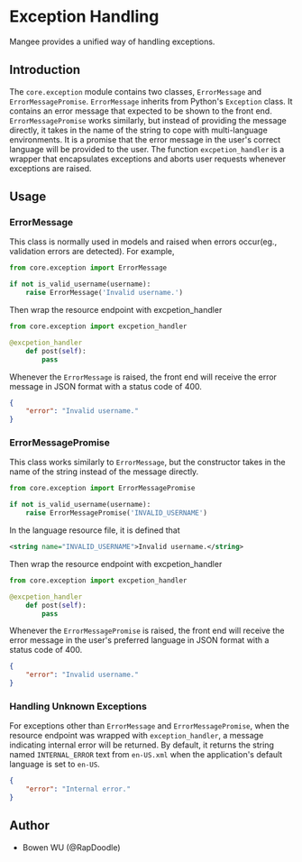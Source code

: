 # Exception Handling

Mangee provides a unified way of handling exceptions.

## Introduction

The `core.exception` module contains two classes, `ErrorMessage` and `ErrorMessagePromise`. `ErrorMessage` inherits from Python's `Exception` class. It contains an error message that expected to be shown to the front end. `ErrorMessagePromise` works similarly, but instead of providing the message directly, it takes in the name of the string to cope with multi-language environments. It is a promise that the error message in the user's correct language will be provided to the user. The function `excpetion_handler` is a wrapper that encapsulates exceptions and aborts user requests whenever exceptions are raised.

## Usage

### ErrorMessage

This class is normally used in models and raised when errors occur(eg., validation errors are detected). For example,
```python
from core.exception import ErrorMessage

if not is_valid_username(username):
    raise ErrorMessage('Invalid username.')
```
Then wrap the resource endpoint with excpetion_handler
```python
from core.exception import excpetion_handler

@excpetion_handler
    def post(self):
        pass
```
Whenever the `ErrorMessage` is raised, the front end will receive the error message in JSON format with a status code of 400.
```json
{
    "error": "Invalid username."
}
```

### ErrorMessagePromise

This class works similarly to `ErrorMessage`, but the constructor takes in the name of the string instead of the message directly.
```python
from core.exception import ErrorMessagePromise

if not is_valid_username(username):
    raise ErrorMessagePromise('INVALID_USERNAME')
```
In the language resource file, it is defined that 
```xml
<string name="INVALID_USERNAME">Invalid username.</string>
```
Then wrap the resource endpoint with excpetion_handler
```python
from core.exception import excpetion_handler

@excpetion_handler
    def post(self):
        pass
```
Whenever the `ErrorMessagePromise` is raised, the front end will receive the error message in the user's preferred language in JSON format with a status code of 400.
```json
{
    "error": "Invalid username."
}
```

### Handling Unknown Exceptions

For exceptions other than `ErrorMessage` and `ErrorMessagePromise`, when the resource endpoint was wrapped with `exception_handler`, a message indicating internal error will be returned. By default, it returns the string named `INTERNAL_ERROR` text from `en-US.xml` when the application's default language is set to `en-US`.
```json
{
    "error": "Internal error."
}
```

## Author
- Bowen WU (@RapDoodle)